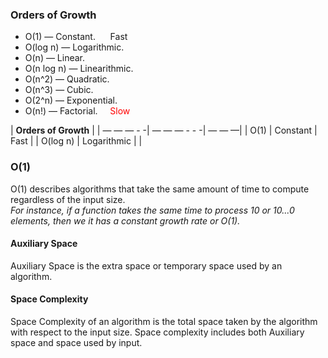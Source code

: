 ### Orders of Growth
- O(1) — Constant.&nbsp;&nbsp;&nbsp;&nbsp;&nbsp;&nbsp;<span style='color=green'>Fast</span>
- O(log n) — Logarithmic.
- O(n) — Linear.
- O(n log n) — Linearithmic.
- O(n^2) — Quadratic.
- O(n^3) — Cubic.
- O(2^n) — Exponential.
- O(n!) — Factorial.&nbsp;&nbsp;&nbsp;&nbsp;&nbsp;<span style='color:red'>Slow</span>

|      **Orders of Growth**     |
| — — — - -|  — — — - - -| — — —|
| O(1)     | Constant    | Fast |
| O(log n) | Logarithmic |      |

### O(1) 
O(1) describes algorithms that take the same amount of time to compute regardless of the input size. <br /> 
_For instance, if a function takes the same time to process 10 or 10...0 elements, then we it has a constant growth rate or O(1)._
#### Auxiliary Space 
Auxiliary Space is the extra space or temporary space used by an algorithm. 
#### Space Complexity 
Space Complexity of an algorithm is the total space taken by the algorithm with respect to the input size. Space complexity includes both Auxiliary space and space used by input.